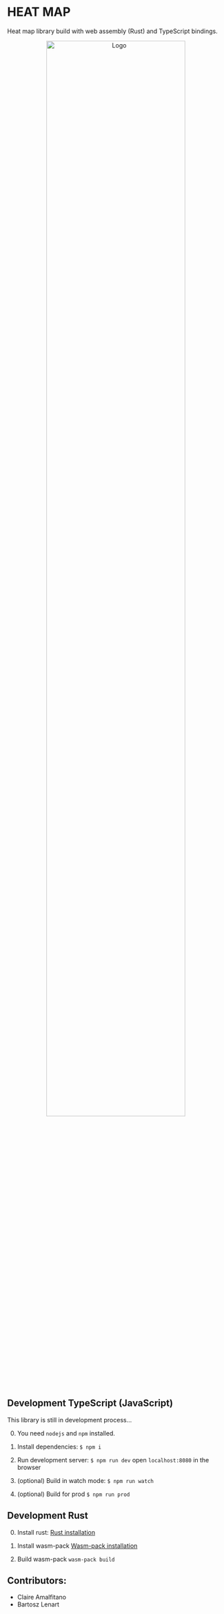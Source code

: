 # HEAT MAP

Heat map library build with web assembly (Rust) and TypeScript bindings.

<p style="text-align:center;"><img src="https://github.com/Bartoshko/heatmap_wasm_lib/blob/master/assets/heat_map_logo.jpeg" alt="Logo" width="80%" height="80%"></p>

## Development TypeScript (JavaScript)

This library is still in development process...

0. You need `nodejs` and `npm` installed.

1. Install dependencies: `$ npm i` 

2. Run development server: `$ npm run dev` open `localhost:8080` in the browser

3. (optional) Build in watch mode: `$ npm run watch`

4. (optional) Build for prod `$ npm run prod`

## Development Rust

0. Install rust: [Rust installation](https://www.rust-lang.org/tools/install)

1. Install wasm-pack [Wasm-pack installation](https://rustwasm.github.io/wasm-pack/installer/)

2. Build wasm-pack `wasm-pack build`

## Contributors:

- Claire Amalfitano
- Bartosz Lenart